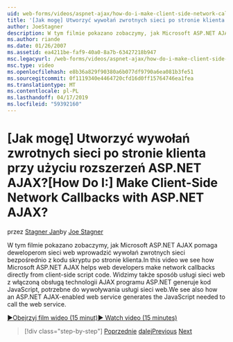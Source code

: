 ```yaml
---
uid: web-forms/videos/aspnet-ajax/how-do-i-make-client-side-network-callbacks-with-aspnet-ajax
title: '[Jak mogę] Utworzyć wywołań zwrotnych sieci po stronie klienta przy użyciu rozszerzeń ASP.NET AJAX? | Microsoft Docs'
author: JoeStagner
description: W tym filmie pokazano zobaczymy, jak Microsoft ASP.NET AJAX pomaga deweloperom sieci web wprowadzić wywołań zwrotnych sieci bezpośrednio z kodu skryptu po stronie klienta. Widzimy także, w jaki sposób program ASP.NET...
ms.author: riande
ms.date: 01/26/2007
ms.assetid: ea4211be-faf9-40a0-8a7b-63427218b947
msc.legacyurl: /web-forms/videos/aspnet-ajax/how-do-i-make-client-side-network-callbacks-with-aspnet-ajax
msc.type: video
ms.openlocfilehash: e8b36a829f90380a6b077df9790a6ea081b3fe51
ms.sourcegitcommit: 0f1119340e4464720cfd16d0ff15764746ea1fea
ms.translationtype: MT
ms.contentlocale: pl-PL
ms.lasthandoff: 04/17/2019
ms.locfileid: "59392160"
---
```

# <a name="how-do-i-make-client-side-network-callbacks-with-aspnet-ajax"></a><span data-ttu-id="fdc3c-105">[Jak mogę] Utworzyć wywołań zwrotnych sieci po stronie klienta przy użyciu rozszerzeń ASP.NET AJAX?</span><span class="sxs-lookup"><span data-stu-id="fdc3c-105">[How Do I:] Make Client-Side Network Callbacks with ASP.NET AJAX?</span></span>

<span data-ttu-id="fdc3c-106">przez [Stagner Jan](https://github.com/JoeStagner)</span><span class="sxs-lookup"><span data-stu-id="fdc3c-106">by [Joe Stagner](https://github.com/JoeStagner)</span></span>

<span data-ttu-id="fdc3c-107">W tym filmie pokazano zobaczymy, jak Microsoft ASP.NET AJAX pomaga deweloperom sieci web wprowadzić wywołań zwrotnych sieci bezpośrednio z kodu skryptu po stronie klienta.</span><span class="sxs-lookup"><span data-stu-id="fdc3c-107">In this video we see how Microsoft ASP.NET AJAX helps web developers make network callbacks directly from client-side script code.</span></span> <span data-ttu-id="fdc3c-108">Widzimy także sposób usługi sieci web z włączoną obsługą technologii AJAX programu ASP.NET generuje kod JavaScript, potrzebne do wywoływania usługi sieci web.</span><span class="sxs-lookup"><span data-stu-id="fdc3c-108">We see also how an ASP.NET AJAX-enabled web service generates the JavaScript needed to call the web service.</span></span>

[<span data-ttu-id="fdc3c-109">&#9654;Obejrzyj film wideo (15 minut)</span><span class="sxs-lookup"><span data-stu-id="fdc3c-109">&#9654; Watch video (15 minutes)</span></span>](https://channel9.msdn.com/Blogs/ASP-NET-Site-Videos/how-do-i-make-client-side-network-callbacks-with-aspnet-ajax)

> [!div class="step-by-step"]
> <span data-ttu-id="fdc3c-110">[Poprzednie](how-do-i-implement-dynamic-partial-page-updates-with-aspnet-ajax.md)
> [dalej](how-do-i-add-aspnet-ajax-features-to-an-existing-web-application.md)</span><span class="sxs-lookup"><span data-stu-id="fdc3c-110">[Previous](how-do-i-implement-dynamic-partial-page-updates-with-aspnet-ajax.md)
[Next](how-do-i-add-aspnet-ajax-features-to-an-existing-web-application.md)</span></span>
